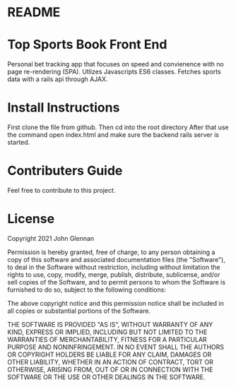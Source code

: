 # README

# Top Sports Book Front End
Personal bet tracking app that focuses on speed and convienence with no page re-rendering (SPA).
Utlizes Javascripts ES6 classes. Fetches sports data with a rails api through AJAX.

# Install Instructions
First clone the file from github. Then cd into the root directory After that use the command open index.html and make sure the backend rails server is started.

# Contributers Guide
Feel free to contribute to this project.

# License
Copyright 2021 John Glennan

Permission is hereby granted, free of charge, to any person obtaining a copy of this software and associated documentation files (the "Software"), to deal in the Software without restriction, including without limitation the rights to use, copy, modify, merge, publish, distribute, sublicense, and/or sell copies of the Software, and to permit persons to whom the Software is furnished to do so, subject to the following conditions:

The above copyright notice and this permission notice shall be included in all copies or substantial portions of the Software.

THE SOFTWARE IS PROVIDED "AS IS", WITHOUT WARRANTY OF ANY KIND, EXPRESS OR IMPLIED, INCLUDING BUT NOT LIMITED TO THE WARRANTIES OF MERCHANTABILITY, FITNESS FOR A PARTICULAR PURPOSE AND NONINFRINGEMENT. IN NO EVENT SHALL THE AUTHORS OR COPYRIGHT HOLDERS BE LIABLE FOR ANY CLAIM, DAMAGES OR OTHER LIABILITY, WHETHER IN AN ACTION OF CONTRACT, TORT OR OTHERWISE, ARISING FROM, OUT OF OR IN CONNECTION WITH THE SOFTWARE OR THE USE OR OTHER DEALINGS IN THE SOFTWARE.
